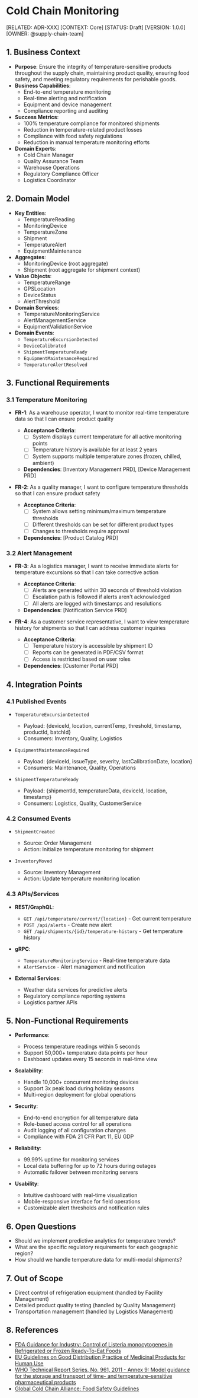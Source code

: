 # Cold Chain Monitoring

[RELATED: ADR-XXX]
[CONTEXT: Core]
[STATUS: Draft]
[VERSION: 1.0.0]
[OWNER: @supply-chain-team]

## 1. Business Context
- **Purpose**: Ensure the integrity of temperature-sensitive products throughout the supply chain, maintaining product quality, ensuring food safety, and meeting regulatory requirements for perishable goods.
- **Business Capabilities**:
  - End-to-end temperature monitoring
  - Real-time alerting and notification
  - Equipment and device management
  - Compliance reporting and auditing
- **Success Metrics**:
  - 100% temperature compliance for monitored shipments
  - Reduction in temperature-related product losses
  - Compliance with food safety regulations
  - Reduction in manual temperature monitoring efforts
- **Domain Experts**:
  - Cold Chain Manager
  - Quality Assurance Team
  - Warehouse Operations
  - Regulatory Compliance Officer
  - Logistics Coordinator

## 2. Domain Model
- **Key Entities**:
  - TemperatureReading
  - MonitoringDevice
  - TemperatureZone
  - Shipment
  - TemperatureAlert
  - EquipmentMaintenance
- **Aggregates**:
  - MonitoringDevice (root aggregate)
  - Shipment (root aggregate for shipment context)
- **Value Objects**:
  - TemperatureRange
  - GPSLocation
  - DeviceStatus
  - AlertThreshold
- **Domain Services**:
  - TemperatureMonitoringService
  - AlertManagementService
  - EquipmentValidationService
- **Domain Events**:
  - `TemperatureExcursionDetected`
  - `DeviceCalibrated`
  - `ShipmentTemperatureReady`
  - `EquipmentMaintenanceRequired`
  - `TemperatureAlertResolved`

## 3. Functional Requirements
### 3.1 Temperature Monitoring
- **FR-1**: As a warehouse operator, I want to monitor real-time temperature data so that I can ensure product quality
  - **Acceptance Criteria**:
    - [ ] System displays current temperature for all active monitoring points
    - [ ] Temperature history is available for at least 2 years
    - [ ] System supports multiple temperature zones (frozen, chilled, ambient)
  - **Dependencies**: [Inventory Management PRD], [Device Management PRD]

- **FR-2**: As a quality manager, I want to configure temperature thresholds so that I can ensure product safety
  - **Acceptance Criteria**:
    - [ ] System allows setting minimum/maximum temperature thresholds
    - [ ] Different thresholds can be set for different product types
    - [ ] Changes to thresholds require approval
  - **Dependencies**: [Product Catalog PRD]

### 3.2 Alert Management
- **FR-3**: As a logistics manager, I want to receive immediate alerts for temperature excursions so that I can take corrective action
  - **Acceptance Criteria**:
    - [ ] Alerts are generated within 30 seconds of threshold violation
    - [ ] Escalation path is followed if alerts aren't acknowledged
    - [ ] All alerts are logged with timestamps and resolutions
  - **Dependencies**: [Notification Service PRD]

- **FR-4**: As a customer service representative, I want to view temperature history for shipments so that I can address customer inquiries
  - **Acceptance Criteria**:
    - [ ] Temperature history is accessible by shipment ID
    - [ ] Reports can be generated in PDF/CSV format
    - [ ] Access is restricted based on user roles
  - **Dependencies**: [Customer Portal PRD]

## 4. Integration Points
### 4.1 Published Events
- `TemperatureExcursionDetected`
  - Payload: {deviceId, location, currentTemp, threshold, timestamp, productId, batchId}
  - Consumers: Inventory, Quality, Logistics

- `EquipmentMaintenanceRequired`
  - Payload: {deviceId, issueType, severity, lastCalibrationDate, location}
  - Consumers: Maintenance, Quality, Operations

- `ShipmentTemperatureReady`
  - Payload: {shipmentId, temperatureData, deviceId, location, timestamp}
  - Consumers: Logistics, Quality, CustomerService

### 4.2 Consumed Events
- `ShipmentCreated`
  - Source: Order Management
  - Action: Initialize temperature monitoring for shipment

- `InventoryMoved`
  - Source: Inventory Management
  - Action: Update temperature monitoring location

### 4.3 APIs/Services
- **REST/GraphQL**:
  - `GET /api/temperature/current/{location}` - Get current temperature
  - `POST /api/alerts` - Create new alert
  - `GET /api/shipments/{id}/temperature-history` - Get temperature history

- **gRPC**:
  - `TemperatureMonitoringService` - Real-time temperature data
  - `AlertService` - Alert management and notification

- **External Services**:
  - Weather data services for predictive alerts
  - Regulatory compliance reporting systems
  - Logistics partner APIs

## 5. Non-Functional Requirements
- **Performance**:
  - Process temperature readings within 5 seconds
  - Support 50,000+ temperature data points per hour
  - Dashboard updates every 15 seconds in real-time view

- **Scalability**:
  - Handle 10,000+ concurrent monitoring devices
  - Support 3x peak load during holiday seasons
  - Multi-region deployment for global operations

- **Security**:
  - End-to-end encryption for all temperature data
  - Role-based access control for all operations
  - Audit logging of all configuration changes
  - Compliance with FDA 21 CFR Part 11, EU GDP

- **Reliability**:
  - 99.99% uptime for monitoring services
  - Local data buffering for up to 72 hours during outages
  - Automatic failover between monitoring servers

- **Usability**:
  - Intuitive dashboard with real-time visualization
  - Mobile-responsive interface for field operations
  - Customizable alert thresholds and notification rules

## 6. Open Questions
- Should we implement predictive analytics for temperature trends?
- What are the specific regulatory requirements for each geographic region?
- How should we handle temperature data for multi-modal shipments?

## 7. Out of Scope
- Direct control of refrigeration equipment (handled by Facility Management)
- Detailed product quality testing (handled by Quality Management)
- Transportation management (handled by Logistics Management)

## 8. References
- [FDA Guidance for Industry: Control of Listeria monocytogenes in Refrigerated or Frozen Ready-To-Eat Foods](https://www.fda.gov/regulatory-information/search-fda-guidance-documents/control-listeria-monocytogenes-refrigerated-or-frozen-ready-eat-foods)
- [EU Guidelines on Good Distribution Practice of Medicinal Products for Human Use](https://ec.europa.eu/health/sites/default/files/files/eudralex/vol-1/2015_c85_01/2015_c85_01_en.pdf)
- [WHO Technical Report Series, No. 961, 2011 - Annex 9: Model guidance for the storage and transport of time- and temperature–sensitive pharmaceutical products](https://www.who.int/medicines/areas/quality_safety/quality_assurance/ModelGuidanceForStorageTransportTRS961Annex9.pdf)
- [Global Cold Chain Alliance: Food Safety Guidelines](https://www.gcca.org/our-work/food-safety/)
